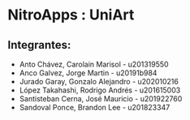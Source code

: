 # NitroApps : UniArt
## Integrantes:
 * Anto Chávez, Carolain Marisol - u201319550
 * Anco Galvez, Jorge Martin - u20191b984
 * Jurado Garay, Gonzalo Alejandro - u202010216
 * López Takahashi, Rodrigo Andrés - u201615003
 * Santisteban Cerna, José Mauricio - u201922760
 * Sandoval Ponce, Brandon Lee - u201823347
